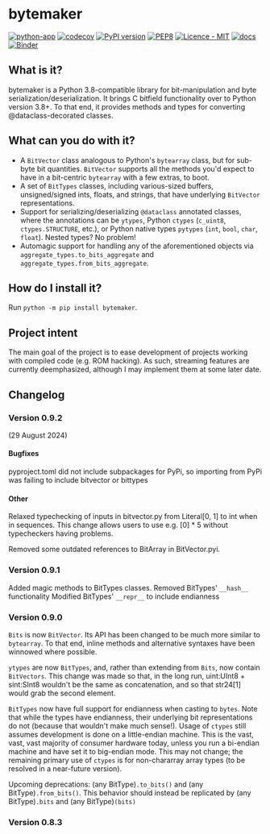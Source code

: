 # bytemaker
[![python-app](https://github.com/dem1995/bytemaker/actions/workflows/testing.yml/badge.svg)](https://github.com/dem1995/bytemaker/actions/workflows/testing.yml)
[![codecov](https://codecov.io/gh/dem1995/bytemaker/graph/badge.svg?token=O4MX7I0LQH)](https://codecov.io/gh/dem1995/bytemaker)
[![PyPI version](https://badge.fury.io/py/bytemaker.svg)](https://badge.fury.io/py/bytemaker)
[![PEP8](https://img.shields.io/badge/code%20style-pep8-orange.svg)](https://www.python.org/dev/peps/pep-0008/)
[![Licence - MIT](https://img.shields.io/badge/licence-MIT-750014)](https://github.com/dem1995/bytemaker/blob/main/LICENCE.md)
[![docs](https://readthedocs.org/projects/bytemaker/badge/?version=latest)](https://readthedocs.org/projects/bytemaker/)
[![Binder](https://mybinder.org/badge_logo.svg)](https://mybinder.org/v2/gh/dem1995/bytemaker/main?labpath=binder%2Fbinder.ipynb)

## What is it?
bytemaker is a Python 3.8-compatible library for bit-manipulation and byte serialization/deserialization. It brings C bitfield functionality over to Python version 3.8+. To that end, it provides methods and types for converting @dataclass-decorated classes.

## What can you do with it?
- A `BitVector` class analogous to Python's `bytearray` class, but for sub-byte bit quantities. `BitVector` supports all the methods you'd expect to have in a bit-centric `bytearray` with a few extras, to boot.
- A set of `BitTypes` classes, including various-sized buffers, unsigned/signed ints, floats, and strings, that have underlying `BitVector` representations.
- Support for serializing/deserializing `@dataclass` annotated classes, where the annotations can be `ytypes`, Python `ctypes` (`c_uint8`, `ctypes.STRUCTURE`, etc.), or Python native types `pytypes` (`int`, `bool`, `char`, `float`). Nested types? No problem!
- Automagic support for handling any of the aforementioned objects via `aggregate_types.to_bits_aggregate` and `aggregate_types.from_bits_aggregate`.

## How do I install it?
Run `python -m pip install bytemaker`.

## Project intent
The main goal of the project is to ease development of projects working with compiled code (e.g. ROM hacking). As such, streaming features are currently deemphasized, although I may implement them at some later date.

## Changelog
### Version 0.9.2
(29 August 2024)
#### Bugfixes
pyproject.toml did not include subpackages for PyPi, so importing from PyPi was failing to include bitvector or bittypes

#### Other
Relaxed typechecking of inputs in bitvector.py from Literal[0, 1] to int when in sequences.
This change allows users to use e.g. [0] * 5 without typecheckers having problems.

Removed some outdated references to BitArray in BitVector.pyi.

### Version 0.9.1
Added magic methods to BitTypes classes.
Removed BitTypes' `__hash__` functionality
Modified BitTypes' `__repr__` to include endianness

### Version 0.9.0
`Bits` is now `BitVector`. Its API has been changed to be much more similar to `bytearray`. To that end, inline methods and alternative syntaxes have been winnowed where possible.

`ytypes` are now `BitTypes`, and, rather than extending from `Bits`, now contain `BitVectors`. This change was made so that, in the long run, uint:UInt8 + sint:SInt8 wouldn't be the same as concatenation, and so that str24[1] would grab the second element.

`BitTypes` now have full support for endianness when casting to `bytes`. Note that while the types have endianness, their underlying bit representations do not (because that wouldn't make much sense!). Usage of `ctypes` still assumes development is done on a little-endian machine. This is the vast, vast, vast majority of consumer hardware today, unless you run a bi-endian machine and have set it to big-endian mode. This may not change; the remaining primary use of `ctypes` is for non-chararray array types (to be resolved in a near-future version).

Upcoming deprecations:
(any BitType)`.to_bits()` and (any BitType)`.from_bits()`. This behavior should instead be replicated by (any BitType)`.bits` and (any BitType)`(bits)`
### Version 0.8.3

